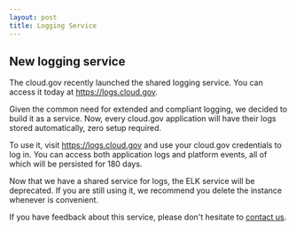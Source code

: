 ```yaml
---
layout: post
title: Logging Service
---
```


## New logging service

The cloud.gov recently launched the shared logging service. You can access it today at https://logs.cloud.gov.

Given the common need for extended and compliant logging, we decided to build it as a service. Now, every cloud.gov  application will have their logs stored automatically, zero setup required.

To use it, visit https://logs.cloud.gov and use your cloud.gov credentials to log in. You can access both application logs and platform events, all of which will be persisted for 180 days.

Now that we have a shared service for logs, the ELK service will be deprecated. If you are still using it, we recommend you delete the instance whenever is convenient.

If you have feedback about this service, please don't hesitate to [contact us](mailto:cloud-gov-support@gsa.gov).
